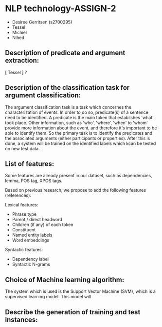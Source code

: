 # NLP technology-ASSIGN-2

- Desiree Gerritsen (s2700295)
- Tessel 
- Michiel
- Nihed

## Description of predicate and argument extraction:

[ Tessel ] ?


## Description of the classification task for argument classification:
The argument classification task is a task which concernes the characterization of events. In order to do so, predicate(s) of a sentence need to be identified. A predicate is the main token that establishes 'what' took place. Other information, such as 
'who', 'where', 'when' to 'whom' provide more information about the event, and therefore it's important to be able to identify them. So the primary task is to identify the predicates and the associated arguments (either participants or properties). After this is done, a system will be trained on the identified labels which kcan be tested on new test data. 

## List of features: 
Some features are already present in our dataset, such as dependencies, lemma, POS tag, XPOS tags. 

Based on previous research, we propose to add the following features (references):

Lexical features:
- Phrase type
- Parent / direct headword
- Children (if any) of each token
- Constituent
- Named entity labels
- Word embeddings

Syntactic features:
- Dependency label
- Syntactic N-grams

## Choice of Machine learning algorithm:

The system which is used is the Support Vector Machine (SVM), which is a supervised learning model. This model will 

## Describe the generation of training and test instances:


